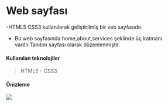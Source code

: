 #   Web sayfası
-HTML5 CSS3 kullanılarak geliştirilmiş bir veb sayfasıdır.
- Bu web sayfasında home,about,services şeklinde üç katmanı vardır.Tanıtım sayfası olarak düzenlenmiştir.

#### Kullanılan teknolojiler
> HTML5 - CSS3

#### Önizleme

![](proje2.gif)
